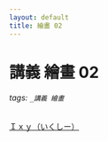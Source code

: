 ```yaml
---
layout: default
title: 繪畫 02
---
```


# 講義 繪畫 02

###### tags: `_講義 繪畫`

[Ｉｘｙ（いくしー）](https://twitter.com/Ixy)
